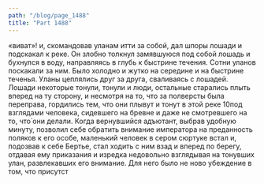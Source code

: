 ```yaml
---
path: "/blog/page_1488"
title: "Part 1488"
---
```


«виват»! и, скомандовав уланам итти за собой, дал шпоры лошади и подскакал к реке. Он злобно толкнул замявшуюся под собой лошадь и бухнулся в воду, направляясь в глубь к быстрине течения. Сотни уланов поскакали за ним. Было холодно и жутко на середине и на быстрине теченья. Уланы цеплялись друг за друга, сваливаясь с лошадей. Лошади некоторые тонули, тонули и люди, остальные старались плыть вперед на ту сторону, и несмотря на то, что за полверсты была переправа, гордились тем, что они плывут и тонут в этой реке 10под взглядами человека, сидевшего на бревне и даже не смотревшего на то, что̀ они делали. Когда вернувшийся адъютант, выбрав удобную минуту, позволил себе обратить внимание императора на преданность поляков к его особе, маленький человек в сером сюртуке встал и, подозвав к себе Бертье, стал ходить с ним взад и вперед по берегу, отдавая ему приказания и изредка недовольно взглядывая на тонувших улан, развлекавших его внимание.
Для него было не ново убеждение в том, что присутст
